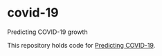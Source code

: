 # covid-19
Predicting COVID-19 growth

This repository holds code for [Predicting COVID-19](https://nosovicki.github.io/covid-19).
